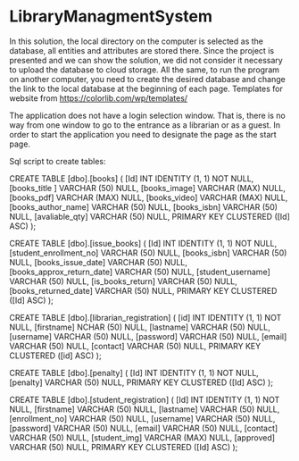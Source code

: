# LibraryManagmentSystem
In this solution, the local directory on the computer is selected as the database,
all entities and attributes are stored there. Since the project is presented and we
can show the solution, we did not consider it necessary to upload the database to cloud storage.
All the same, to run the program on another computer, you need to create the desired database
and change the link to the local database at the beginning of each page.
Templates for website from https://colorlib.com/wp/templates/

The application does not have a login selection window. That is, there is no way from one window to go to the entrance as a librarian or as a guest. In order to start the application you need to designate the page as the start page.

Sql script to create tables:

CREATE TABLE [dbo].[books] (
    [Id]                INT           IDENTITY (1, 1) NOT NULL,
    [books_title ]      VARCHAR (50)  NULL,
    [books_image]       VARCHAR (MAX) NULL,
    [books_pdf]         VARCHAR (MAX) NULL,
    [books_video]       VARCHAR (MAX) NULL,
    [books_author_name] VARCHAR (50)  NULL,
    [books_isbn]        VARCHAR (50)  NULL,
    [avaliable_qty]     VARCHAR (50)  NULL,
    PRIMARY KEY CLUSTERED ([Id] ASC)
);

CREATE TABLE [dbo].[issue_books] (
    [Id]                       INT          IDENTITY (1, 1) NOT NULL,
    [student_enrollment_no]    VARCHAR (50) NULL,
    [books_isbn]               VARCHAR (50) NULL,
    [books_issue_date]         VARCHAR (50) NULL,
    [books_approx_return_date] VARCHAR (50) NULL,
    [student_username]         VARCHAR (50) NULL,
    [is_books_return]          VARCHAR (50) NULL,
    [books_returned_date]      VARCHAR (50) NULL,
    PRIMARY KEY CLUSTERED ([Id] ASC)
);

CREATE TABLE [dbo].[librarian_registration] (
    [id]        INT          IDENTITY (1, 1) NOT NULL,
    [firstname] NCHAR (50)   NULL,
    [lastname]  VARCHAR (50) NULL,
    [username]  VARCHAR (50) NULL,
    [password]  VARCHAR (50) NULL,
    [email]     VARCHAR (50) NULL,
    [contact]   VARCHAR (50) NULL,
    PRIMARY KEY CLUSTERED ([id] ASC)
);

CREATE TABLE [dbo].[penalty] (
    [Id]      INT          IDENTITY (1, 1) NOT NULL,
    [penalty] VARCHAR (50) NULL,
    PRIMARY KEY CLUSTERED ([Id] ASC)
);

CREATE TABLE [dbo].[student_registration] (
    [Id]            INT           IDENTITY (1, 1) NOT NULL,
    [firstname]     VARCHAR (50)  NULL,
    [lastname]      VARCHAR (50)  NULL,
    [enrollment_no] VARCHAR (50)  NULL,
    [username]      VARCHAR (50)  NULL,
    [password]      VARCHAR (50)  NULL,
    [email]         VARCHAR (50)  NULL,
    [contact]       VARCHAR (50)  NULL,
    [student_img]   VARCHAR (MAX) NULL,
    [approved]      VARCHAR (50)  NULL,
    PRIMARY KEY CLUSTERED ([Id] ASC)
);

